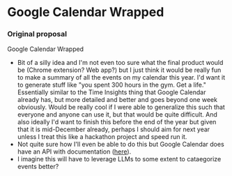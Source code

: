 # Google Calendar Wrapped

### Original proposal
Google Calendar Wrapped
* Bit of a silly idea and I'm not even too sure what the final product would be (Chrome extension? Web app?) but I just think it would be really fun to make a summary of all the events on my calendar this year. I'd want it to generate stuff like "you spent 300 hours in the gym. Get a life." Essentially similar to the Time Insights thing that Google Calendar already has, but more detailed and better and goes beyond one week obviously. Would be really cool if I were able to generalize this such that everyone and anyone can use it, but that would be quite difficult. And also ideally I'd want to finish this before the end of the year but given that it is mid-December already, perhaps I should aim for next year unless I treat this like a hackathon project and speed run it.
* Not quite sure how I'll even be able to do this but Google Calendar does have an API with documentation ([here](https://developers.google.com/calendar/api/guides/overview)). 
* I imagine this will have to leverage LLMs to some extent to cataegorize events better?
